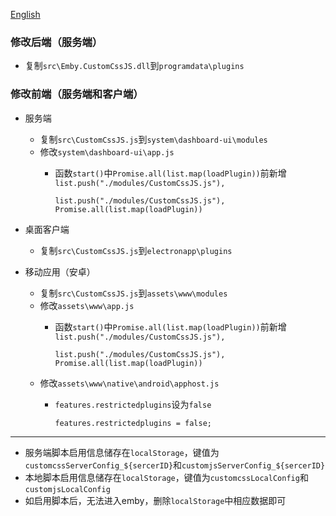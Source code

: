 [English](README_EN.md)
### 修改后端（服务端）
- 复制`src\Emby.CustomCssJS.dll`到`programdata\plugins`

### 修改前端（服务端和客户端）
- 服务端
  - 复制`src\CustomCssJS.js`到`system\dashboard-ui\modules`
  - 修改`system\dashboard-ui\app.js`
    - 函数`start()`中`Promise.all(list.map(loadPlugin))`前新增`list.push("./modules/CustomCssJS.js"),`  

      ```
      list.push("./modules/CustomCssJS.js"),
      Promise.all(list.map(loadPlugin))
      ```
- 桌面客户端
  - 复制`src\CustomCssJS.js`到`electronapp\plugins`


- 移动应用（安卓）
  - 复制`src\CustomCssJS.js`到`assets\www\modules`
  - 修改`assets\www\app.js`
    - 函数`start()`中`Promise.all(list.map(loadPlugin))`前新增`list.push("./modules/CustomCssJS.js"),`  

      ```
      list.push("./modules/CustomCssJS.js"),
      Promise.all(list.map(loadPlugin))
      ```
  - 修改`assets\www\native\android\apphost.js`
    - `features.restrictedplugins`设为`false`  

      ```
      features.restrictedplugins = false;
      ```
***
- 服务端脚本启用信息储存在`localStorage`，键值为`customcssServerConfig_${sercerID}`和`customjsServerConfig_${sercerID}`
- 本地脚本启用信息储存在`localStorage`，键值为`customcssLocalConfig`和`customjsLocalConfig`
- 如启用脚本后，无法进入emby，删除`localStorage`中相应数据即可